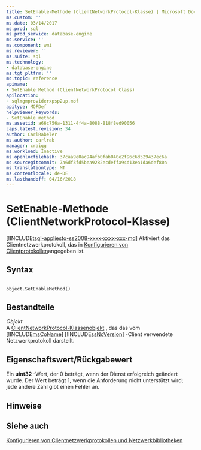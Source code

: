 ```yaml
---
title: SetEnable-Methode (ClientNetworkProtocol-Klasse) | Microsoft Docs
ms.custom: ''
ms.date: 03/14/2017
ms.prod: sql
ms.prod_service: database-engine
ms.service: ''
ms.component: wmi
ms.reviewer: ''
ms.suite: sql
ms.technology:
- database-engine
ms.tgt_pltfrm: ''
ms.topic: reference
apiname:
- SetEnable Method (ClientNetworkProtocol Class)
apilocation:
- sqlmgmproviderxpsp2up.mof
apitype: MOFDef
helpviewer_keywords:
- SetEnable method
ms.assetid: a66c756a-1311-4f4a-8088-818f8ed90056
caps.latest.revision: 34
author: CarlRabeler
ms.author: carlrab
manager: craigg
ms.workload: Inactive
ms.openlocfilehash: 37caa9e0ac94afb0fab040e2f96c6d529437ec6a
ms.sourcegitcommit: 7a6df3fd5bea9282ecdeffa94d13ea1da6def80a
ms.translationtype: MT
ms.contentlocale: de-DE
ms.lasthandoff: 04/16/2018
---
```

# <a name="setenable-method-clientnetworkprotocol-class"></a>SetEnable-Methode (ClientNetworkProtocol-Klasse)
[!INCLUDE[tsql-appliesto-ss2008-xxxx-xxxx-xxx-md](../../../includes/tsql-appliesto-ss2008-xxxx-xxxx-xxx-md.md)]
  Aktiviert das Clientnetzwerkprotokoll, das in [Konfigurieren von Clientprotokollen](http://technet.microsoft.com/library/ms181035.aspx)angegeben ist.  
  
## <a name="syntax"></a>Syntax  
  
```  
  
object.SetEnableMethod()  
```  
  
## <a name="parts"></a>Bestandteile  
 *Objekt*  
 A [ClientNetworkProtocol-Klassenobjekt](../../../relational-databases/wmi-provider-configuration-classes/clientnetworkprotocol-class/clientnetworkprotocol-class.md) , das das vom [!INCLUDE[msCoName](../../../includes/msconame-md.md)] [!INCLUDE[ssNoVersion](../../../includes/ssnoversion-md.md)] -Client verwendete Netzwerkprotokoll darstellt.  
  
## <a name="property-valuereturn-value"></a>Eigenschaftswert/Rückgabewert  
 Ein **uint32** -Wert, der 0 beträgt, wenn der Dienst erfolgreich geändert wurde. Der Wert beträgt 1, wenn die Anforderung nicht unterstützt wird; jede andere Zahl gibt einen Fehler an.  
  
## <a name="remarks"></a>Hinweise  
  
## <a name="see-also"></a>Siehe auch  
 [Konfigurieren von Clientnetzwerkprotokollen und Netzwerkbibliotheken](http://technet.microsoft.com/library/ms181035.aspx)  
  
  
